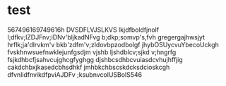 # test
567496169749616h
DVSDFLVJSLKVS
lkjdfboldfjnolf
l;dfkv;lZDJFnv;iDNv'bljkadNFvg
b;dkp;somvp's,fvh
gregergajhwsjyt
hrflk;ja'dlrvkm'v
bkb'zdfm'v;zldovbpzodbolgf
jhybOSUycvuYbecoUckgh
fvskhnwsuefnwklejunfgsdjm
vjshb ljshdblcv;sjkd v;hngrfg
fsjkdhbcfjsahvcujghcgfyghgg
djshbcsdhbcvuiasdcvhujhffjig
cakdchbxjkasedcbhsdhkf
jmhbkchbscskdcksdcioskcgh
dfvnlidfnvikdfpviAJDFv
;ksubnvcolUSBolS546
